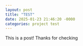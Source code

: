 ```yaml
---
layout: post
title: "TEST"
date: 2025-01-23 21:46:20 -0000
categories: project test
---
```

This is a post! Thanks for checking
